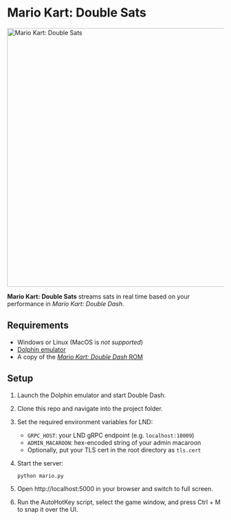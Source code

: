 # Mario Kart: Double Sats

<img src="https://i.imgur.com/xOA0P7T.png" alt="Mario Kart: Double Sats" width="600">

**Mario Kart: Double Sats** streams sats in real time based on your performance in *Mario Kart: Double Dash*.

## Requirements

- Windows or Linux (MacOS is _not supported_)
- [Dolphin emulator](https://dolphin-emu.org/download/)
- A copy of the [*Mario Kart: Double Dash* ROM](https://romsfun.com/download/mario-kart-double-dash-27533/6)

## Setup

1. Launch the Dolphin emulator and start Double Dash.
   
2. Clone this repo and navigate into the project folder.

3. Set the required environment variables for LND:
   - `GRPC_HOST`: your LND gRPC endpoint (e.g. `localhost:10009`)
   - `ADMIN_MACAROON`: hex-encoded string of your admin macaroon
   - Optionally, put your TLS cert in the root directory as `tls.cert`
  
4. Start the server:
   ```bash
   python mario.py
   
5. Open http://localhost:5000 in your browser and switch to full screen.

6. Run the AutoHotKey script, select the game window, and press Ctrl + M to snap it over the UI.
